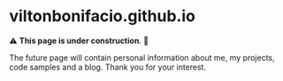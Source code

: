 # viltonbonifacio.github.io
:warning: **This page is under construction**. :construction:

The future page will contain personal information about me, my projects, code samples and a blog. Thank you for your interest.
